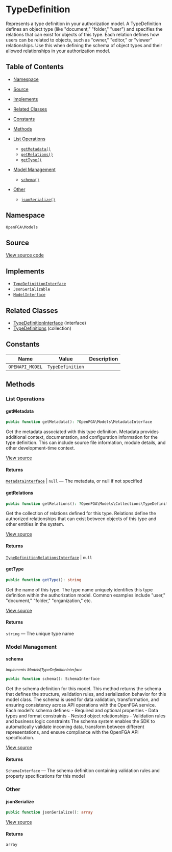 # TypeDefinition

Represents a type definition in your authorization model. A TypeDefinition defines an object type (like &quot;document,&quot; &quot;folder,&quot; &quot;user&quot;) and specifies the relations that can exist for objects of this type. Each relation defines how users can be related to objects, such as &quot;owner,&quot; &quot;editor,&quot; or &quot;viewer&quot; relationships. Use this when defining the schema of object types and their allowed relationships in your authorization model.

## Table of Contents

- [Namespace](#namespace)
- [Source](#source)
- [Implements](#implements)
- [Related Classes](#related-classes)
- [Constants](#constants)
- [Methods](#methods)

- [List Operations](#list-operations)
  - [`getMetadata()`](#getmetadata)
  - [`getRelations()`](#getrelations)
  - [`getType()`](#gettype)
- [Model Management](#model-management)
  - [`schema()`](#schema)
- [Other](#other)
  - [`jsonSerialize()`](#jsonserialize)

## Namespace

`OpenFGA\Models`

## Source

[View source code](https://github.com/evansims/openfga-php/blob/main/src/Models/TypeDefinition.php)

## Implements

- [`TypeDefinitionInterface`](TypeDefinitionInterface.md)
- `JsonSerializable`
- [`ModelInterface`](ModelInterface.md)

## Related Classes

- [TypeDefinitionInterface](Models/TypeDefinitionInterface.md) (interface)
- [TypeDefinitions](Models/Collections/TypeDefinitions.md) (collection)

## Constants

| Name            | Value            | Description |
| --------------- | ---------------- | ----------- |
| `OPENAPI_MODEL` | `TypeDefinition` |             |

## Methods

### List Operations

#### getMetadata

```php
public function getMetadata(): ?OpenFGA\Models\MetadataInterface

```

Get the metadata associated with this type definition. Metadata provides additional context, documentation, and configuration information for the type definition. This can include source file information, module details, and other development-time context.

[View source](https://github.com/evansims/openfga-php/blob/main/src/Models/TypeDefinition.php#L61)

#### Returns

[`MetadataInterface`](MetadataInterface.md) &#124; `null` — The metadata, or null if not specified

#### getRelations

```php
public function getRelations(): ?OpenFGA\Models\Collections\TypeDefinitionRelationsInterface

```

Get the collection of relations defined for this type. Relations define the authorized relationships that can exist between objects of this type and other entities in the system.

[View source](https://github.com/evansims/openfga-php/blob/main/src/Models/TypeDefinition.php#L70)

#### Returns

[`TypeDefinitionRelationsInterface`](Models/Collections/TypeDefinitionRelationsInterface.md) &#124; `null`

#### getType

```php
public function getType(): string

```

Get the name of this type. The type name uniquely identifies this type definition within the authorization model. Common examples include &quot;user,&quot; &quot;document,&quot; &quot;folder,&quot; &quot;organization,&quot; etc.

[View source](https://github.com/evansims/openfga-php/blob/main/src/Models/TypeDefinition.php#L79)

#### Returns

`string` — The unique type name

### Model Management

#### schema

*<small>Implements Models\TypeDefinitionInterface</small>*

```php
public function schema(): SchemaInterface

```

Get the schema definition for this model. This method returns the schema that defines the structure, validation rules, and serialization behavior for this model class. The schema is used for data validation, transformation, and ensuring consistency across API operations with the OpenFGA service. Each model&#039;s schema defines: - Required and optional properties - Data types and format constraints - Nested object relationships - Validation rules and business logic constraints The schema system enables the SDK to automatically validate incoming data, transform between different representations, and ensure compliance with the OpenFGA API specification.

[View source](https://github.com/evansims/openfga-php/blob/main/src/Models/ModelInterface.php#L52)

#### Returns

`SchemaInterface` — The schema definition containing validation rules and property specifications for this model

### Other

#### jsonSerialize

```php
public function jsonSerialize(): array

```

[View source](https://github.com/evansims/openfga-php/blob/main/src/Models/TypeDefinition.php#L88)

#### Returns

`array`
